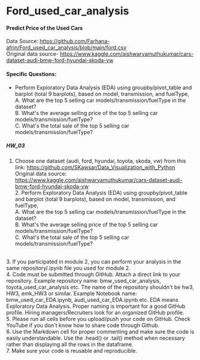 # Ford_used_car_analysis
#### Predict Price of the Used Cars
Data Source: https://github.com/Farhana-afrin/Ford_used_car_analysis/blob/main/ford.csv
<br> Original data source- https://www.kaggle.com/aishwaryamuthukumar/cars-dataset-audi-bmw-ford-hyundai-skoda-vw

#### Specific Questions:
- Perform Exploratory Data Analysis (EDA) using groupby/pivot_table and barplot (total 9 barplots), based on model, transmission, and fuelType,
<br>    A. What are the top 5 selling car models/transmission/fuelType in the dataset?
<br>    B. What's the average selling price of the top 5 selling car models/transmission/fuelType?
<br>    C. What's the total sale of the top 5 selling car models/transmission/fuelType?

##### HW_03    
1. Choose one dataset (audi, ford, hyundai, toyota, skoda, vw) from this link: https://github.com/SKawsar/Data_Visualization_with_Python
<br> Original data source: https://www.kaggle.com/aishwaryamuthukumar/cars-dataset-audi-bmw-ford-hyundai-skoda-vw
<br> 2. Perform Exploratory Data Analysis (EDA) using groupby/pivot_table and barplot (total 9 barplots), based on model, transmission, and fuelType,
<br> A. What are the top 5 selling car models/transmission/fuelType in the dataset?
<br> B. What's the average selling price of the top 5 selling car models/transmission/fuelType?
<br> C. What's the total sale of the top 5 selling car models/transmission/fuelType?

<br> 3. If you participated in module 2, you can perform your analysis in the same repository/.ipynb file you used for module 2.
<br> 4. Code must be submitted through GitHub. Attach a direct link to your repository. Example repository name: bmw_used_car_analysis, toyota_used_car_analysis etc. The name of the repository shouldn't be hw3, HW3, emk_HW3 or similar. Example Notebook name: bmw_used_car_EDA.ipynb, audi_used_car_EDA.ipynb etc. EDA means Exploratory Data Analysis. Proper naming is important for a good GitHub profile. Hiring managers/Recruiters look for an organized GitHub profile. 
<br> 5. Please run all cells before you upload/push your code on GitHub. Check YouTube if you don't know how to share code through Github.
<br> 6. Use the Markdown cell for proper commenting and make sure the code is easily understandable. Use the .head() or .tail() method when necessary rather than displaying all the rows in the dataframe.
<br> 7. Make sure your code is reusable and reproducible.
